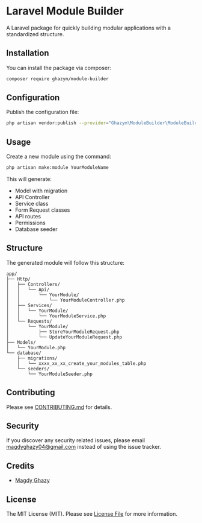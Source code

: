# Laravel Module Builder

A Laravel package for quickly building modular applications with a standardized structure.

## Installation

You can install the package via composer:

```bash
composer require ghazym/module-builder
```

## Configuration

Publish the configuration file:

```bash
php artisan vendor:publish --provider="Ghazym\ModuleBuilder\ModuleBuilderServiceProvider"
```

## Usage

Create a new module using the command:

```bash
php artisan make:module YourModuleName
```

This will generate:
- Model with migration
- API Controller
- Service class
- Form Request classes
- API routes
- Permissions
- Database seeder

## Structure

The generated module will follow this structure:

```
app/
├── Http/
│   ├── Controllers/
│   │   └── Api/
│   │       └── YourModule/
│   │           └── YourModuleController.php
│   ├── Services/
│   │   └── YourModule/
│   │       └── YourModuleService.php
│   └── Requests/
│       └── YourModule/
│           ├── StoreYourModuleRequest.php
│           └── UpdateYourModuleRequest.php
├── Models/
│   └── YourModule.php
└── database/
    ├── migrations/
    │   └── xxxx_xx_xx_create_your_modules_table.php
    └── seeders/
        └── YourModuleSeeder.php
```

## Contributing

Please see [CONTRIBUTING.md](CONTRIBUTING.md) for details.

## Security

If you discover any security related issues, please email magdyghazy04@gmail.com instead of using the issue tracker.

## Credits

- [Magdy Ghazy](https://github.com/ghazym)

## License

The MIT License (MIT). Please see [License File](LICENSE.md) for more information.